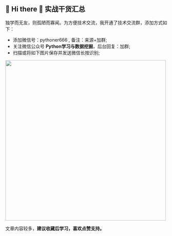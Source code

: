 ## 🙋 Hi there 🌱  实战干货汇总

独学而无友，则孤陋而寡闻。为方便技术交流，我开通了技术交流群，添加方式如下：
- 添加微信号：pythoner666 , 备注：来源+加群;
- 关注微信公众号 **Python学习与数据挖掘**，后台回复：加群;
- 扫描或将如下图片保存并发送微信长按识别;

<img src="https://img-blog.csdnimg.cn/20210617234928176.png?x-oss-process=image/watermark,type_ZmFuZ3poZW5naGVpdGk,shadow_10,text_aHR0cHM6Ly9ibG9nLmNzZG4ubmV0L3dlaXhpbl8zODAzNzQwNQ==,size_16,color_FFFFFF,t_70" width="500px">

文章内容较多，**建议收藏后学习，喜欢点赞支持。**
